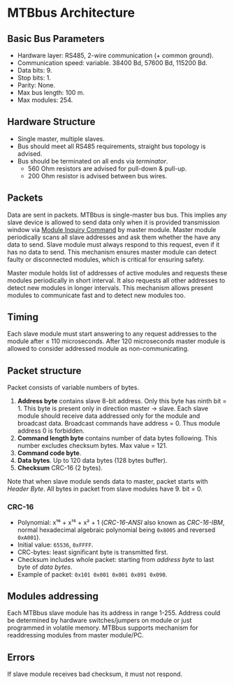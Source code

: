 MTBbus Architecture
===================

## Basic Bus Parameters

* Hardware layer: RS485, 2-wire communication (+ common ground).
* Communication speed: variable. 38400 Bd, 57600 Bd, 115200 Bd.
* Data bits: 9.
* Stop bits: 1.
* Parity: None.
* Max bus length: 100 m.
* Max modules: 254.

## Hardware Structure

* Single master, multiple slaves.
* Bus should meet all RS485 requirements, straight bus topology is advised.
* Bus should be terminated on all ends via *terminator*.
  - 560 Ohm resistors are advised for pull-down & pull-up.
  - 200 Ohm resistor is advised between bus wires.

## Packets

Data are sent in packets. MTBbus is single-master bus bus. This implies any
slave device is allowed to send data only when it is provided transmission
window via [Module Inquiry Command](commands.md#mosi-module-inquiery) by master
module. Master module periodically scans all slave addresses and ask them
whether the have any data to send. Slave module must always respond to this
request, even if it has no data to send. This mechanism ensures master module
can detect faulty or disconnected modules, which is critical for ensuring
safety.

Master module holds list of addresses of active modules and requests these
modules periodically in short interval. It also requests all other addresses
to detect new modules in longer intervals. This mechanism allows present modules
to communicate fast and to detect new modules too.

## Timing

Each slave module must start answering to any request addresses to the module
after ≤ 110 microseconds. After 120 microseconds master module is allowed to
consider addressed module as non-communicating.

## Packet structure

Packet consists of variable numbers of bytes.

1. **Address byte** contains slave 8-bit address. Only this byte has ninth
   bit = 1. This byte is present only in direction master → slave. Each slave
   module should receive data addressed only for the module and broadcast data.
   Broadcast commands have address = 0. Thus module address 0 is forbidden.
2. **Command length byte** contains number of data bytes following. This number
   excludes checksum bytes. Max value = 121.
3. **Command code byte**.
4. **Data bytes**. Up to 120 data bytes (128 bytes buffer).
5. **Checksum** CRC-16 (2 bytes).

Note that when slave module sends data to master, packet starts with *Header
Byte*. All bytes in packet from slave modules have 9. bit = 0.

### CRC-16

* Polynomial: x¹⁶ + x¹⁵ + x² + 1 (*CRC-16-ANSI* also known as *CRC-16-IBM*,
  normal hexadecimal algebraic polynomial being `0x8005` and reversed `0xA001`).
* Initial value: `65536`, `0xFFFF`.
* CRC-bytes: least significant byte is transmitted first.
* Checksum includes whole packet: starting from *address byte* to last byte of
  *data bytes*.
* Example of packet: `0x101 0x001 0x001 0x091 0x090`.

## Modules addressing

Each MTBbus slave module has its address in range 1-255. Address could be
determined by hardware switches/jumpers on module or just programmed in
volatile memory. MTBbus supports mechanism for readdressing modules from master
module/PC.

## Errors

If slave module receives bad checksum, it must not respond.
